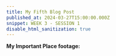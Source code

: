 ```yaml
---
title: My Fifth Blog Post
published_at: 2024-03-27T15:00:00.000Z
snippet: WEEK 3 - SESSION 1
disable_html_sanitization: true 
---
```



**My Important Place footage:**




<!-- # This is h1

## This is h2

_underline_

**bold** -->
